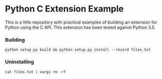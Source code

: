 Python C Extension Example
==========================

This is a little repository with practical examples of building an extension
for Python using the C API. This extension has been tested against Python 3.5.

### Building

    python setup.py build && python setup.py install --record files.txt

### Uninstalling

    cat files.txt | xargs rm -rf

